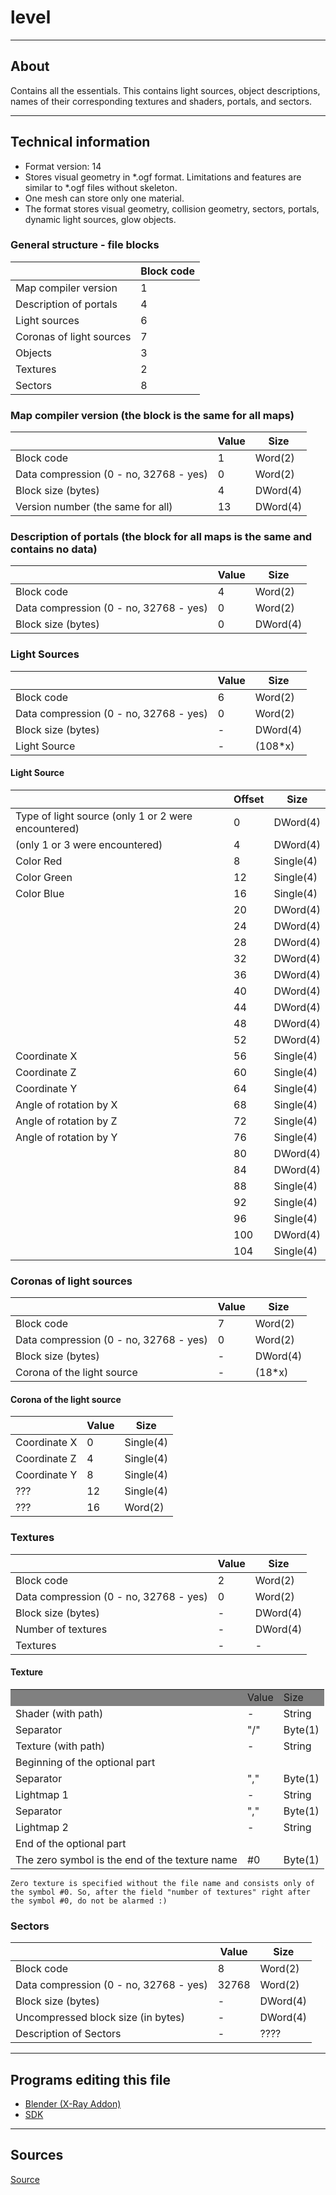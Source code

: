 # level

___

## About

Contains all the essentials. This contains light sources, object descriptions, names of their corresponding textures and shaders, portals, and sectors.

___

## Technical information

- Format version: 14
- Stores visual geometry in *.ogf format. Limitations and features are similar to \*.ogf files without skeleton.
- One mesh can store only one material.
- The format stores visual geometry, collision geometry, sectors, portals, dynamic light sources, glow objects.

### General structure - file blocks

|  | Block code |
|---|---|
| Map compiler version | 1 |
| Description of portals | 4 |
| Light sources | 6 |
| Coronas of light sources | 7 |
| Objects | 3 |
| Textures | 2 |
| Sectors | 8 |

### Map compiler version (the block is the same for all maps)

|  | Value | Size |
|---|---|---|
| Block code | 1 | Word(2) |
| Data compression (0 - no, 32768 - yes) | 0 | Word(2) |
| Block size (bytes) | 4 | DWord(4) |
| Version number (the same for all) | 13 | DWord(4) |

### Description of portals (the block for all maps is the same and contains no data)

|  | Value | Size |
|---|---|---|
| Block code | 4 | Word(2) |
| Data compression (0 - no, 32768 - yes) | 0 | Word(2) |
| Block size (bytes) | 0 | DWord(4) |

### Light Sources

|  | Value | Size |
|---|---|---|
| Block code | 6 | Word(2) |
| Data compression (0 - no, 32768 - yes) | 0 | Word(2) |
| Block size (bytes) | - | DWord(4) |
| Light Source | - | (108*х) |

#### Light Source

|  | Offset | Size |
|---|---|---|
| Type of light source (only 1 or 2 were encountered) | 0 | DWord(4) |
| (only 1 or 3 were encountered) | 4 | DWord(4) |
| Color Red | 8 | Single(4) |
| Color Green | 12 | Single(4) |
| Color Blue | 16 | Single(4) |
|  | 20 | DWord(4) |
|  | 24 | DWord(4) |
|  | 28 | DWord(4) |
|  | 32 | DWord(4) |
|  | 36 | DWord(4) |
|  | 40 | DWord(4) |
|  | 44 | DWord(4) |
|  | 48 | DWord(4) |
|  | 52 | DWord(4) |
| Coordinate X | 56 | Single(4) |
| Coordinate Z | 60 | Single(4) |
| Coordinate Y | 64 | Single(4) |
| Angle of rotation by X | 68 | Single(4) |
| Angle of rotation by Z | 72 | Single(4) |
| Angle of rotation by Y | 76 | Single(4) |
|  | 80 | DWord(4) |
|  | 84 | DWord(4) |
|  | 88 | Single(4) |
|  | 92 | Single(4) |
|  | 96 | Single(4) |
|  | 100 | DWord(4) |
|  | 104 | Single(4) |

### Coronas of light sources

|  | Value | Size |
|---|---|---|
| Block code | 7 | Word(2) |
| Data compression (0 - no, 32768 - yes) | 0 | Word(2) |
| Block size (bytes) | - | DWord(4) |
| Corona of the light source | - | (18*х) |

#### Corona of the light source

|  | Value | Size |
|---|---|---|
| Coordinate X | 0 | Single(4) |
| Coordinate Z | 4 | Single(4) |
| Coordinate Y | 8 | Single(4) |
| ??? | 12 | Single(4) |
| ??? | 16 | Word(2) |

### Textures

|  | Value | Size |
|---|---|---|
| Block code | 2 | Word(2) |
| Data compression (0 - no, 32768 - yes) | 0 | Word(2) |
| Block size (bytes) | - | DWord(4) |
| Number of textures | - | DWord(4) |
| Textures | - | - |

#### Texture

<table>
 <tbody>
  <tr bgcolor="grey">
   <td></td>
   <td>Value</td>
   <td>Size</td>
  </tr>
  <tr>
   <td>Shader (with path)</td>
   <td>-</td>
   <td>String</td>
  </tr>
  <tr>
   <td>Separator</td>
   <td>"/"</td>
   <td>Byte(1)</td>
  </tr>
  <tr>
   <td>Texture (with path)</td>
   <td>-</td>
   <td>String</td>
  </tr>
  <tr>
   <td colspan="3">Beginning of the optional part</td>
  </tr>
  <tr>
   <td>Separator</td>
   <td>","</td>
   <td>Byte(1)</td>
  </tr>
  <tr>
   <td>Lightmap 1</td>
   <td>-</td>
   <td>String</td>
  </tr>
  <tr>
   <td>Separator</td>
   <td>","</td>
   <td>Byte(1)</td>
  </tr>
  <tr>
   <td>Lightmap 2</td>
   <td>-</td>
   <td>String</td>
  </tr>
  <tr>
   <td colspan="3">End of the optional part</td>
  </tr>
  <tr>
   <td>The zero symbol is the end of the texture name</td>
   <td>#0</td>
   <td>Byte(1)</td>
  </tr>
 </tbody>
</table>

```admonish
Zero texture is specified without the file name and consists only of the symbol #0. So, after the field "number of textures" right after the symbol #0, do not be alarmed :)
```

### Sectors

|  | Value | Size |
|---|---|---|
| Block code | 8 | Word(2) |
| Data compression (0 - no, 32768 - yes) | 32768 | Word(2) |
| Block size (bytes) | - | DWord(4) |
| Uncompressed block size (in bytes) | - | DWord(4) |
| Description of Sectors | - | ???? |

___

## Programs editing this file

- [Blender (X-Ray Addon)](../../../modding-tools/blender/blender-x-ray-addon-summary.md)
- [SDK](../../../modding-tools/sdk/README.md)

___

## Sources

[Source](http://stalkerin.gameru.net/wiki/index.php?title=Level)

